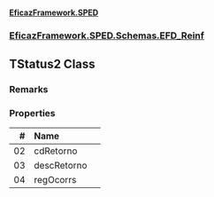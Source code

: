 #### [EficazFramework.SPED](EficazFrameworkSPED.md 'EficazFramework SPED')
### [EficazFramework.SPED.Schemas.EFD_Reinf](EficazFramework.SPED.Schemas.EFD_Reinf.md 'EficazFramework.SPED.Schemas.EFD_Reinf')

## TStatus2 Class

### Remarks
### Properties

| # | Name | |
| ---: | :--- | :--- |
| 02 | cdRetorno |  |
| 03 | descRetorno |  |
| 04 | regOcorrs |  |
